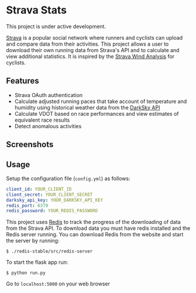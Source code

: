# Strava Stats

This project is under active development.

[Strava](https://www.strava.com) is a popular social network where runners and cyclists can upload and compare data from their activities. This project allows a user to download their own running data from Strava's API and to calculate and view additional statistics. It is inspired by the [Strava Wind Analysis](https://github.com/MathBunny/strava-wind-analysis) for cyclists.

Features
---
* Strava OAuth authentication
* Calculate adjusted running paces that take account of temperature and humidity using historical weather data from the [DarkSky API](https://darksky.net/dev)
* Calculate VDOT based on race performances and view estimates of equivalent race results
* Detect anomalous activities

Screenshots
---

Usage
---
Setup the configuration file (``config.yml``) as follows:
```yaml
client_id: YOUR_CLIENT_ID
client_secret: YOUR_CLIENT_SECRET
darksky_api_key: YOUR_DARKSKY_API_KEY
redis_port: 6379
redis_password: YOUR_REDIS_PASSWORD
```

This project uses [Redis](https://redis.io/) to track the progress of the downloading of data from the Strava API. To download data you must have redis installed and the Redis server running. You can download Redis from the website and start the server by running:
```
$ ./redis-stable/src/redis-server
```

To start the flask app run:
```
$ python run.py
```

Go to ``localhost:5000`` on your web browser

